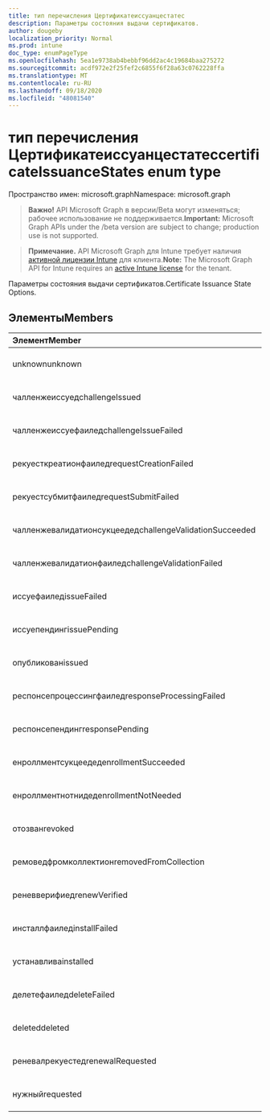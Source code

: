 ```yaml
---
title: тип перечисления Цертификатеиссуанцестатес
description: Параметры состояния выдачи сертификатов.
author: dougeby
localization_priority: Normal
ms.prod: intune
doc_type: enumPageType
ms.openlocfilehash: 5ea1e9738ab4bebbf96dd2ac4c19684baa275272
ms.sourcegitcommit: acdf972e2f25fef2c6855f6f28a63c0762228ffa
ms.translationtype: MT
ms.contentlocale: ru-RU
ms.lasthandoff: 09/18/2020
ms.locfileid: "48081540"
---
```

# <a name="certificateissuancestates-enum-type"></a><span data-ttu-id="0d383-103">тип перечисления Цертификатеиссуанцестатес</span><span class="sxs-lookup"><span data-stu-id="0d383-103">certificateIssuanceStates enum type</span></span>

<span data-ttu-id="0d383-104">Пространство имен: microsoft.graph</span><span class="sxs-lookup"><span data-stu-id="0d383-104">Namespace: microsoft.graph</span></span>

> <span data-ttu-id="0d383-105">**Важно!** API Microsoft Graph в версии/Beta могут изменяться; рабочее использование не поддерживается.</span><span class="sxs-lookup"><span data-stu-id="0d383-105">**Important:** Microsoft Graph APIs under the /beta version are subject to change; production use is not supported.</span></span>

> <span data-ttu-id="0d383-106">**Примечание.** API Microsoft Graph для Intune требует наличия [активной лицензии Intune](https://go.microsoft.com/fwlink/?linkid=839381) для клиента.</span><span class="sxs-lookup"><span data-stu-id="0d383-106">**Note:** The Microsoft Graph API for Intune requires an [active Intune license](https://go.microsoft.com/fwlink/?linkid=839381) for the tenant.</span></span>

<span data-ttu-id="0d383-107">Параметры состояния выдачи сертификатов.</span><span class="sxs-lookup"><span data-stu-id="0d383-107">Certificate Issuance State Options.</span></span>

## <a name="members"></a><span data-ttu-id="0d383-108">Элементы</span><span class="sxs-lookup"><span data-stu-id="0d383-108">Members</span></span>
|<span data-ttu-id="0d383-109">Элемент</span><span class="sxs-lookup"><span data-stu-id="0d383-109">Member</span></span>|<span data-ttu-id="0d383-110">Значение</span><span class="sxs-lookup"><span data-stu-id="0d383-110">Value</span></span>|<span data-ttu-id="0d383-111">Описание</span><span class="sxs-lookup"><span data-stu-id="0d383-111">Description</span></span>|
|:---|:---|:---|
|<span data-ttu-id="0d383-112">unknown</span><span class="sxs-lookup"><span data-stu-id="0d383-112">unknown</span></span>|<span data-ttu-id="0d383-113">нуль</span><span class="sxs-lookup"><span data-stu-id="0d383-113">0</span></span>|<span data-ttu-id="0d383-114">Пока не задокументировано.</span><span class="sxs-lookup"><span data-stu-id="0d383-114">Not yet documented</span></span>|
|<span data-ttu-id="0d383-115">чалленжеиссуед</span><span class="sxs-lookup"><span data-stu-id="0d383-115">challengeIssued</span></span>|<span data-ttu-id="0d383-116">1 </span><span class="sxs-lookup"><span data-stu-id="0d383-116">1</span></span>|<span data-ttu-id="0d383-117">Пока не задокументировано.</span><span class="sxs-lookup"><span data-stu-id="0d383-117">Not yet documented</span></span>|
|<span data-ttu-id="0d383-118">чалленжеиссуефаилед</span><span class="sxs-lookup"><span data-stu-id="0d383-118">challengeIssueFailed</span></span>|<span data-ttu-id="0d383-119">2 </span><span class="sxs-lookup"><span data-stu-id="0d383-119">2</span></span>|<span data-ttu-id="0d383-120">Пока не задокументировано.</span><span class="sxs-lookup"><span data-stu-id="0d383-120">Not yet documented</span></span>|
|<span data-ttu-id="0d383-121">рекуесткреатионфаилед</span><span class="sxs-lookup"><span data-stu-id="0d383-121">requestCreationFailed</span></span>|<span data-ttu-id="0d383-122">4</span><span class="sxs-lookup"><span data-stu-id="0d383-122">3</span></span>|<span data-ttu-id="0d383-123">Пока не задокументировано.</span><span class="sxs-lookup"><span data-stu-id="0d383-123">Not yet documented</span></span>|
|<span data-ttu-id="0d383-124">рекуестсубмитфаилед</span><span class="sxs-lookup"><span data-stu-id="0d383-124">requestSubmitFailed</span></span>|<span data-ttu-id="0d383-125">4 </span><span class="sxs-lookup"><span data-stu-id="0d383-125">4</span></span>|<span data-ttu-id="0d383-126">Пока не задокументировано.</span><span class="sxs-lookup"><span data-stu-id="0d383-126">Not yet documented</span></span>|
|<span data-ttu-id="0d383-127">чалленжевалидатионсукцеедед</span><span class="sxs-lookup"><span data-stu-id="0d383-127">challengeValidationSucceeded</span></span>|<span data-ttu-id="0d383-128">5 </span><span class="sxs-lookup"><span data-stu-id="0d383-128">5</span></span>|<span data-ttu-id="0d383-129">Пока не задокументировано.</span><span class="sxs-lookup"><span data-stu-id="0d383-129">Not yet documented</span></span>|
|<span data-ttu-id="0d383-130">чалленжевалидатионфаилед</span><span class="sxs-lookup"><span data-stu-id="0d383-130">challengeValidationFailed</span></span>|<span data-ttu-id="0d383-131">6 </span><span class="sxs-lookup"><span data-stu-id="0d383-131">6</span></span>|<span data-ttu-id="0d383-132">Пока не задокументировано.</span><span class="sxs-lookup"><span data-stu-id="0d383-132">Not yet documented</span></span>|
|<span data-ttu-id="0d383-133">иссуефаилед</span><span class="sxs-lookup"><span data-stu-id="0d383-133">issueFailed</span></span>|<span data-ttu-id="0d383-134">7 </span><span class="sxs-lookup"><span data-stu-id="0d383-134">7</span></span>|<span data-ttu-id="0d383-135">Пока не задокументировано.</span><span class="sxs-lookup"><span data-stu-id="0d383-135">Not yet documented</span></span>|
|<span data-ttu-id="0d383-136">иссуепендинг</span><span class="sxs-lookup"><span data-stu-id="0d383-136">issuePending</span></span>|<span data-ttu-id="0d383-137">8 </span><span class="sxs-lookup"><span data-stu-id="0d383-137">8</span></span>|<span data-ttu-id="0d383-138">Пока не задокументировано.</span><span class="sxs-lookup"><span data-stu-id="0d383-138">Not yet documented</span></span>|
|<span data-ttu-id="0d383-139">опубликован</span><span class="sxs-lookup"><span data-stu-id="0d383-139">issued</span></span>|<span data-ttu-id="0d383-140">9 </span><span class="sxs-lookup"><span data-stu-id="0d383-140">9</span></span>|<span data-ttu-id="0d383-141">Пока не задокументировано.</span><span class="sxs-lookup"><span data-stu-id="0d383-141">Not yet documented</span></span>|
|<span data-ttu-id="0d383-142">респонсепроцессингфаилед</span><span class="sxs-lookup"><span data-stu-id="0d383-142">responseProcessingFailed</span></span>|<span data-ttu-id="0d383-143">10 </span><span class="sxs-lookup"><span data-stu-id="0d383-143">10</span></span>|<span data-ttu-id="0d383-144">Пока не задокументировано.</span><span class="sxs-lookup"><span data-stu-id="0d383-144">Not yet documented</span></span>|
|<span data-ttu-id="0d383-145">респонсепендинг</span><span class="sxs-lookup"><span data-stu-id="0d383-145">responsePending</span></span>|<span data-ttu-id="0d383-146">11 </span><span class="sxs-lookup"><span data-stu-id="0d383-146">11</span></span>|<span data-ttu-id="0d383-147">Пока не задокументировано.</span><span class="sxs-lookup"><span data-stu-id="0d383-147">Not yet documented</span></span>|
|<span data-ttu-id="0d383-148">енроллментсукцеедед</span><span class="sxs-lookup"><span data-stu-id="0d383-148">enrollmentSucceeded</span></span>|<span data-ttu-id="0d383-149">12 </span><span class="sxs-lookup"><span data-stu-id="0d383-149">12</span></span>|<span data-ttu-id="0d383-150">Пока не задокументировано.</span><span class="sxs-lookup"><span data-stu-id="0d383-150">Not yet documented</span></span>|
|<span data-ttu-id="0d383-151">енроллментнотнидед</span><span class="sxs-lookup"><span data-stu-id="0d383-151">enrollmentNotNeeded</span></span>|<span data-ttu-id="0d383-152">13 </span><span class="sxs-lookup"><span data-stu-id="0d383-152">13</span></span>|<span data-ttu-id="0d383-153">Пока не задокументировано.</span><span class="sxs-lookup"><span data-stu-id="0d383-153">Not yet documented</span></span>|
|<span data-ttu-id="0d383-154">отозван</span><span class="sxs-lookup"><span data-stu-id="0d383-154">revoked</span></span>|<span data-ttu-id="0d383-155">14 </span><span class="sxs-lookup"><span data-stu-id="0d383-155">14</span></span>|<span data-ttu-id="0d383-156">Пока не задокументировано.</span><span class="sxs-lookup"><span data-stu-id="0d383-156">Not yet documented</span></span>|
|<span data-ttu-id="0d383-157">ремоведфромколлектион</span><span class="sxs-lookup"><span data-stu-id="0d383-157">removedFromCollection</span></span>|<span data-ttu-id="0d383-158">15 </span><span class="sxs-lookup"><span data-stu-id="0d383-158">15</span></span>|<span data-ttu-id="0d383-159">Пока не задокументировано.</span><span class="sxs-lookup"><span data-stu-id="0d383-159">Not yet documented</span></span>|
|<span data-ttu-id="0d383-160">реневверифиед</span><span class="sxs-lookup"><span data-stu-id="0d383-160">renewVerified</span></span>|<span data-ttu-id="0d383-161">16 </span><span class="sxs-lookup"><span data-stu-id="0d383-161">16</span></span>|<span data-ttu-id="0d383-162">Пока не задокументировано.</span><span class="sxs-lookup"><span data-stu-id="0d383-162">Not yet documented</span></span>|
|<span data-ttu-id="0d383-163">инсталлфаилед</span><span class="sxs-lookup"><span data-stu-id="0d383-163">installFailed</span></span>|<span data-ttu-id="0d383-164">17 </span><span class="sxs-lookup"><span data-stu-id="0d383-164">17</span></span>|<span data-ttu-id="0d383-165">Пока не задокументировано.</span><span class="sxs-lookup"><span data-stu-id="0d383-165">Not yet documented</span></span>|
|<span data-ttu-id="0d383-166">устанавлива</span><span class="sxs-lookup"><span data-stu-id="0d383-166">installed</span></span>|<span data-ttu-id="0d383-167">18 </span><span class="sxs-lookup"><span data-stu-id="0d383-167">18</span></span>|<span data-ttu-id="0d383-168">Пока не задокументировано.</span><span class="sxs-lookup"><span data-stu-id="0d383-168">Not yet documented</span></span>|
|<span data-ttu-id="0d383-169">делетефаилед</span><span class="sxs-lookup"><span data-stu-id="0d383-169">deleteFailed</span></span>|<span data-ttu-id="0d383-170">19</span><span class="sxs-lookup"><span data-stu-id="0d383-170">19</span></span>|<span data-ttu-id="0d383-171">Пока не задокументировано.</span><span class="sxs-lookup"><span data-stu-id="0d383-171">Not yet documented</span></span>|
|<span data-ttu-id="0d383-172">deleted</span><span class="sxs-lookup"><span data-stu-id="0d383-172">deleted</span></span>|<span data-ttu-id="0d383-173">двадцать</span><span class="sxs-lookup"><span data-stu-id="0d383-173">20</span></span>|<span data-ttu-id="0d383-174">Пока не задокументировано.</span><span class="sxs-lookup"><span data-stu-id="0d383-174">Not yet documented</span></span>|
|<span data-ttu-id="0d383-175">реневалрекуестед</span><span class="sxs-lookup"><span data-stu-id="0d383-175">renewalRequested</span></span>|<span data-ttu-id="0d383-176">21</span><span class="sxs-lookup"><span data-stu-id="0d383-176">21</span></span>|<span data-ttu-id="0d383-177">Пока не задокументировано.</span><span class="sxs-lookup"><span data-stu-id="0d383-177">Not yet documented</span></span>|
|<span data-ttu-id="0d383-178">нужный</span><span class="sxs-lookup"><span data-stu-id="0d383-178">requested</span></span>|<span data-ttu-id="0d383-179">22</span><span class="sxs-lookup"><span data-stu-id="0d383-179">22</span></span>|<span data-ttu-id="0d383-180">Пока не задокументировано.</span><span class="sxs-lookup"><span data-stu-id="0d383-180">Not yet documented</span></span>|






